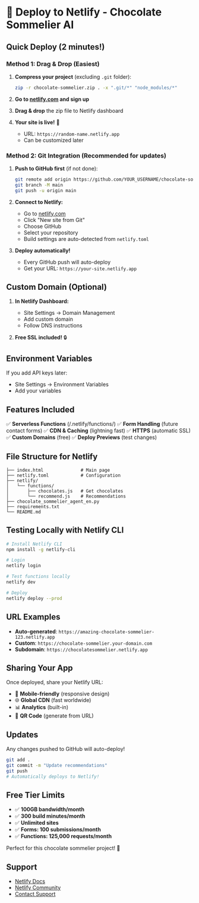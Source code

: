 # 🚀 Deploy to Netlify - Chocolate Sommelier AI

## Quick Deploy (2 minutes!) 

### Method 1: Drag & Drop (Easiest)

1. **Compress your project** (excluding `.git` folder):
   ```bash
   zip -r chocolate-sommelier.zip . -x ".git/*" "node_modules/*"
   ```

2. **Go to [netlify.com](https://netlify.com) and sign up**

3. **Drag & drop** the zip file to Netlify dashboard

4. **Your site is live!** 🎉
   - URL: `https://random-name.netlify.app`
   - Can be customized later

### Method 2: Git Integration (Recommended for updates)

1. **Push to GitHub first** (if not done):
   ```bash
   git remote add origin https://github.com/YOUR_USERNAME/chocolate-sommelier-ai.git
   git branch -M main
   git push -u origin main
   ```

2. **Connect to Netlify:**
   - Go to [netlify.com](https://netlify.com)
   - Click "New site from Git"
   - Choose GitHub
   - Select your repository
   - Build settings are auto-detected from `netlify.toml`

3. **Deploy automatically!**
   - Every GitHub push will auto-deploy
   - Get your URL: `https://your-site.netlify.app`

## Custom Domain (Optional)

1. **In Netlify Dashboard:**
   - Site Settings → Domain Management
   - Add custom domain
   - Follow DNS instructions

2. **Free SSL included!** 🔒

## Environment Variables

If you add API keys later:
- Site Settings → Environment Variables
- Add your variables

## Features Included

✅ **Serverless Functions** (/.netlify/functions/)
✅ **Form Handling** (future contact forms)
✅ **CDN & Caching** (lightning fast)
✅ **HTTPS** (automatic SSL)
✅ **Custom Domains** (free)
✅ **Deploy Previews** (test changes)

## File Structure for Netlify

```
├── index.html              # Main page
├── netlify.toml            # Configuration
├── netlify/
│   └── functions/
│       ├── chocolates.js   # Get chocolates
│       └── recommend.js    # Recommendations
├── chocolate_sommelier_agent_en.py
├── requirements.txt
└── README.md
```

## Testing Locally with Netlify CLI

```bash
# Install Netlify CLI
npm install -g netlify-cli

# Login
netlify login

# Test functions locally
netlify dev

# Deploy
netlify deploy --prod
```

## URL Examples

- **Auto-generated**: `https://amazing-chocolate-sommelier-123.netlify.app`
- **Custom**: `https://chocolate-sommelier.your-domain.com`
- **Subdomain**: `https://chocolatesommelier.netlify.app`

## Sharing Your App

Once deployed, share your Netlify URL:
- 📱 **Mobile-friendly** (responsive design)
- 🌐 **Global CDN** (fast worldwide)
- 📊 **Analytics** (built-in)
- 🔗 **QR Code** (generate from URL)

## Updates

Any changes pushed to GitHub will auto-deploy!

```bash
git add .
git commit -m "Update recommendations"
git push
# Automatically deploys to Netlify!
```

## Free Tier Limits

- ✅ **100GB bandwidth/month**
- ✅ **300 build minutes/month** 
- ✅ **Unlimited sites**
- ✅ **Forms: 100 submissions/month**
- ✅ **Functions: 125,000 requests/month**

Perfect for this chocolate sommelier project! 🍫

## Support

- [Netlify Docs](https://docs.netlify.com)
- [Netlify Community](https://community.netlify.com)
- [Contact Support](https://netlify.com/support)